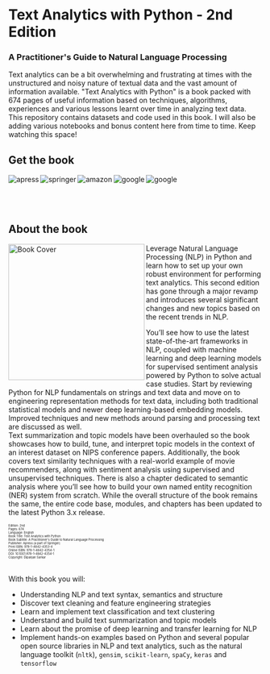 # Text Analytics with Python - 2nd Edition
### A Practitioner's Guide to Natural Language Processing

Text analytics can be a bit overwhelming and frustrating at times
with the unstructured and noisy nature of textual data and the 
vast amount of information available. 
"Text Analytics with Python" is a book packed with 674 pages of useful information 
based on techniques, algorithms, experiences and various lessons learnt over time 
in analyzing text data. This repository contains datasets and code used in this book.
I will also be adding various notebooks and bonus content here from time to time. 
Keep watching this space!

## Get the book 
<div>
<a target="_blank" href="https://www.apress.com/gp/book/9781484243534">
  <img src="https://i.imgur.com/FI3L387.png" alt="apress" align="left"/>
</a>
<a target="_blank" href="https://link.springer.com/book/10.1007/978-1-4842-4354-1">
  <img src="https://i.imgur.com/twty9FD.png" alt="springer" align="left"/>
</a>
<a target="_blank" href="https://www.amazon.com/Text-Analytics-Python-Practitioners-Processing/dp/1484243536/ref=sr_1_1?dchild=1&keywords=Text+Analytics+with+Python&qid=1599726217&sr=8-1">
  <img src="https://i.imgur.com/CRWnPje.png" alt="amazon" align="left"/>
</a>
<a target="_blank" href="https://www.google.com/books/edition/Text_Analytics_with_Python/arWZDwAAQBAJ?hl=en&gbpv=0">
  <img src="https://i.imgur.com/x3AEDsf.png" alt="google" align="left"/>
</a>
<a target="_blank" href="https://play.google.com/store/books/details/Dipanjan_Sarkar_Text_Analytics_with_Python?id=arWZDwAAQBAJ">
  <img src="https://i.imgur.com/vKEIiRp.png" alt="google" align="left"/>
</a>
<br>
</div>

<br><br>

## About the book 
<a target="_blank" href="https://www.amazon.com/Text-Analytics-Python-Practitioners-Processing/dp/1484243536/ref=sr_1_1?dchild=1&keywords=Text+Analytics+with+Python&qid=1599726217&sr=8-1">
  <img src="https://i.imgur.com/aLk4L4h.png" alt="Book Cover" width="270" align="left"/>
</a>

Leverage Natural Language Processing (NLP) in Python and learn how to set up your own robust environment for performing text analytics. This second edition has gone through a major revamp and introduces several significant changes and new topics based on the recent trends in NLP. 

You’ll see how to use the latest state-of-the-art frameworks in NLP, coupled with machine learning and deep learning models for supervised sentiment analysis powered by Python to solve actual case studies. Start by reviewing Python for NLP fundamentals on strings and text data and move on to engineering representation methods for text data, including both traditional statistical models and newer deep learning-based embedding models. Improved techniques and new methods around parsing and processing text are discussed as well.   
Text summarization and topic models have been overhauled so the book showcases how to build, tune, and interpret topic models in the context of an interest dataset on NIPS conference papers. Additionally, the book covers text similarity techniques with a real-world example of movie recommenders, along with sentiment analysis using supervised and unsupervised techniques. There is also a chapter dedicated to semantic analysis where you’ll see how to build your own named entity recognition (NER) system from scratch. While the overall structure of the book remains the same, the entire code base, modules, and chapters has been updated to the latest Python 3.x release.

<div style='font-size:0.5em;'>
<sup>Edition: 2nd<br>
Pages: 674<br>
Language: English<br>
Book Title: Text Analytics with Python<br>
Book Subtitle: A Practitioner's Guide to Natural Language Processing<br>
Publisher: Apress (a part of Springer)<br>  
Print ISBN: 978-1-4842-4353-4<br>  
Online ISBN: 978-1-4842-4354-1<br>
DOI: 10.1007/978-1-4842-4354-1<br>
Copyright: Dipanjan Sarkar<br></div>

<br>

With this book you will:
- Understanding NLP and text syntax, semantics and structure
- Discover text cleaning and feature engineering strategies
- Learn and implement text classification and text clustering
- Understand and build text summarization and topic models
- Learn about the promise of deep learning and transfer learning for NLP
- Implement hands-on examples based on Python and several popular open source libraries 
 in NLP and text analytics, such as the natural language toolkit (`nltk`), 
 `gensim`, `scikit-learn`, `spaCy`, `keras` and `tensorflow`
 
 


